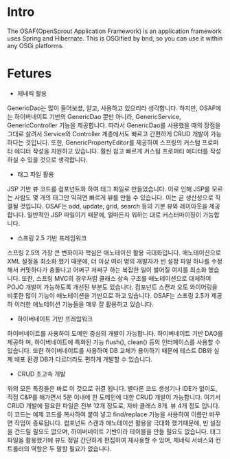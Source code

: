 # Intro #

The OSAF(OpenSprout Application Framework) is an application framework uses Spring and Hibernate.
This is OSGified by bnd, so you can use it within any OSGi platforms.

# Fetures #

* 제네릭 활용

GenericDao는 많이 들어보셨, 알고, 사용하고 있으리라 생각합니다. 하지만, OSAF에는 하이버네이트 기반의 GenericDao 뿐만 아니라, GenericService, GenericController 기능을 제공합니다. 따라서 GenericDao를 사용했을 때의 장점을 그대로 살려서 Service와 Controller 계층에서도 빠르고 간편하게 CRUD 개발이 가능하다는 것입니다. 또한, GenericPropertyEditor를 제공하여 스프링의 커스텀 프로퍼티 에디터 작성을 지원하고 있습니다. 훨씬 쉽고 빠르게 커스텀 프로퍼티 에디터를 작성하실 수 있을 것으로 생각합니다.

* 태그 파일 활용

JSP 기반 뷰 코드를 컴포넌트화 하여 태그 파일로 만들었습니다. 이로 인해 JSP를 모르는 사람도 몇 개의 태그만 익히면 빠르게 뷰를 만들 수 있습니다. 이는 곧 생산성으로 직결될 것입니다. OSAF는 add, update, grid, search 등의 기본 뷰와 레이아웃을 제공합니다. 일반적인 JSP 파일이기 때문에, 얼마든지 워하는 대로 커스터마이징이 가능합니다.

* 스프링 2.5 기반 프레임워크

스프링 2.5의 가장 큰 변화이자 핵심은 애노테이션 활용 극대화입니다. 애노테이션으로 XML 설정을 최소화 했기 때문에, 더 이상 여러 명의 개발자가 빈 설정 파일 하나를 수정해서 커밋하다가 충돌나고 어쩌구 저쩌구 하는 복잡한 일이 벌어질 여지를 최소화 했습니다. 또한, 스프링 MVC의 경우처럼 클래스 상속 구조를 애노테이션으로 대체하여 POJO 개발이 가능하도록 개선된 부분도 있습니다. 컴포넌트 스캔과 오토 와이어링을 비롯한 많이 기능이 애노테이션을 기반으로 하고 있습니다. OSAF는 스프링 2.5가 제공하 이러한 애노테이션 기능들을 매우 잘 활용하고 있습니다.

* 하이버네이트 기반 프레임워크

하이버네이트를 사용하여 도메인 중심의 개발이 가능합니다. 하이버네이트 기반 DAO를 제공하 며, 하이버네이트에 특화된 기능 flush(), clean() 등의 인터페이스를 사용할 수 있습니다. 또한 하이버네이트를 사용하여 DB 교체가 용이하기 때문에 테스트 DB와 실제 배포 환경 DB가 다르더라도 편하게 개발할 수 있습니다.

* CRUD 초고속 개발

위의 모든 특징들은 바로 이 것으로 귀결 됩니다. 별다른 코드 생성기나 IDE가 없이도, 직접 C&P를 해가면서 5분 이내에 한 도메인에 대한 CRUD 개발이 가능합니다. 여기서 CRUD 개발에 필요한 파일은 전부 12개 정도로, 자바 클래스 8개. 뷰 4개 정도 입니다. 이 코드는 예제 코드를 복사하여 붙여 넣고 find/replace 기능을 사용하여 이름만 바꾸면 작업이 종료됩니다. 컴포넌트 스캔과 애노테이션 활용을 극대화 했기때문에, 빈 설정을 건드릴 필요도 없으며, 하이버네이트 기반이라 테이블을 만들 필요도 없습니다. 태그 파일을 활용했기에 뷰도 정말 간단하게 편집하여 재사용할 수 있며, 제네릭 서비스와 컨트롤러의 역할은 두 말할 필요가 없습니다.
